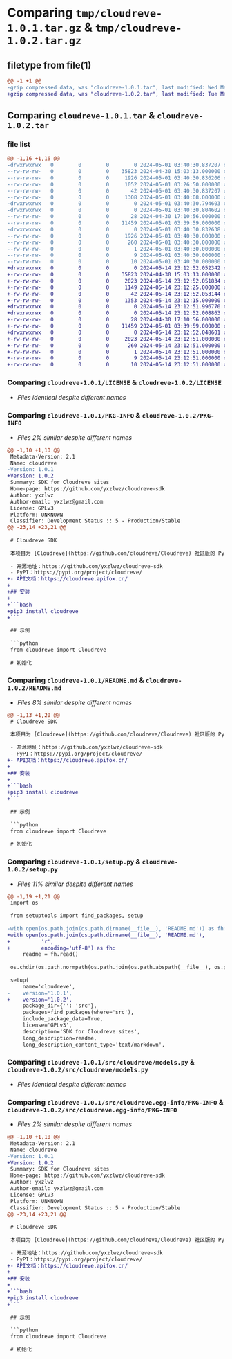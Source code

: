 # Comparing `tmp/cloudreve-1.0.1.tar.gz` & `tmp/cloudreve-1.0.2.tar.gz`

## filetype from file(1)

```diff
@@ -1 +1 @@
-gzip compressed data, was "cloudreve-1.0.1.tar", last modified: Wed May  1 03:40:30 2024, max compression
+gzip compressed data, was "cloudreve-1.0.2.tar", last modified: Tue May 14 23:12:52 2024, max compression
```

## Comparing `cloudreve-1.0.1.tar` & `cloudreve-1.0.2.tar`

### file list

```diff
@@ -1,16 +1,16 @@
-drwxrwxrwx   0        0        0        0 2024-05-01 03:40:30.837207 cloudreve-1.0.1/
--rw-rw-rw-   0        0        0    35823 2024-04-30 15:03:13.000000 cloudreve-1.0.1/LICENSE
--rw-rw-rw-   0        0        0     1926 2024-05-01 03:40:30.836206 cloudreve-1.0.1/PKG-INFO
--rw-rw-rw-   0        0        0     1052 2024-05-01 03:26:50.000000 cloudreve-1.0.1/README.md
--rw-rw-rw-   0        0        0       42 2024-05-01 03:40:30.837207 cloudreve-1.0.1/setup.cfg
--rw-rw-rw-   0        0        0     1308 2024-05-01 03:40:08.000000 cloudreve-1.0.1/setup.py
-drwxrwxrwx   0        0        0        0 2024-05-01 03:40:30.794603 cloudreve-1.0.1/src/
-drwxrwxrwx   0        0        0        0 2024-05-01 03:40:30.804602 cloudreve-1.0.1/src/cloudreve/
--rw-rw-rw-   0        0        0       28 2024-04-30 17:10:56.000000 cloudreve-1.0.1/src/cloudreve/__init__.py
--rw-rw-rw-   0        0        0    11459 2024-05-01 03:39:59.000000 cloudreve-1.0.1/src/cloudreve/models.py
-drwxrwxrwx   0        0        0        0 2024-05-01 03:40:30.832638 cloudreve-1.0.1/src/cloudreve.egg-info/
--rw-rw-rw-   0        0        0     1926 2024-05-01 03:40:30.000000 cloudreve-1.0.1/src/cloudreve.egg-info/PKG-INFO
--rw-rw-rw-   0        0        0      260 2024-05-01 03:40:30.000000 cloudreve-1.0.1/src/cloudreve.egg-info/SOURCES.txt
--rw-rw-rw-   0        0        0        1 2024-05-01 03:40:30.000000 cloudreve-1.0.1/src/cloudreve.egg-info/dependency_links.txt
--rw-rw-rw-   0        0        0        9 2024-05-01 03:40:30.000000 cloudreve-1.0.1/src/cloudreve.egg-info/requires.txt
--rw-rw-rw-   0        0        0       10 2024-05-01 03:40:30.000000 cloudreve-1.0.1/src/cloudreve.egg-info/top_level.txt
+drwxrwxrwx   0        0        0        0 2024-05-14 23:12:52.052342 cloudreve-1.0.2/
+-rw-rw-rw-   0        0        0    35823 2024-04-30 15:03:13.000000 cloudreve-1.0.2/LICENSE
+-rw-rw-rw-   0        0        0     2023 2024-05-14 23:12:52.051834 cloudreve-1.0.2/PKG-INFO
+-rw-rw-rw-   0        0        0     1149 2024-05-14 23:12:25.000000 cloudreve-1.0.2/README.md
+-rw-rw-rw-   0        0        0       42 2024-05-14 23:12:52.053144 cloudreve-1.0.2/setup.cfg
+-rw-rw-rw-   0        0        0     1353 2024-05-14 23:12:15.000000 cloudreve-1.0.2/setup.py
+drwxrwxrwx   0        0        0        0 2024-05-14 23:12:51.996770 cloudreve-1.0.2/src/
+drwxrwxrwx   0        0        0        0 2024-05-14 23:12:52.008863 cloudreve-1.0.2/src/cloudreve/
+-rw-rw-rw-   0        0        0       28 2024-04-30 17:10:56.000000 cloudreve-1.0.2/src/cloudreve/__init__.py
+-rw-rw-rw-   0        0        0    11459 2024-05-01 03:39:59.000000 cloudreve-1.0.2/src/cloudreve/models.py
+drwxrwxrwx   0        0        0        0 2024-05-14 23:12:52.048601 cloudreve-1.0.2/src/cloudreve.egg-info/
+-rw-rw-rw-   0        0        0     2023 2024-05-14 23:12:51.000000 cloudreve-1.0.2/src/cloudreve.egg-info/PKG-INFO
+-rw-rw-rw-   0        0        0      260 2024-05-14 23:12:51.000000 cloudreve-1.0.2/src/cloudreve.egg-info/SOURCES.txt
+-rw-rw-rw-   0        0        0        1 2024-05-14 23:12:51.000000 cloudreve-1.0.2/src/cloudreve.egg-info/dependency_links.txt
+-rw-rw-rw-   0        0        0        9 2024-05-14 23:12:51.000000 cloudreve-1.0.2/src/cloudreve.egg-info/requires.txt
+-rw-rw-rw-   0        0        0       10 2024-05-14 23:12:51.000000 cloudreve-1.0.2/src/cloudreve.egg-info/top_level.txt
```

### Comparing `cloudreve-1.0.1/LICENSE` & `cloudreve-1.0.2/LICENSE`

 * *Files identical despite different names*

### Comparing `cloudreve-1.0.1/PKG-INFO` & `cloudreve-1.0.2/PKG-INFO`

 * *Files 2% similar despite different names*

```diff
@@ -1,10 +1,10 @@
 Metadata-Version: 2.1
 Name: cloudreve
-Version: 1.0.1
+Version: 1.0.2
 Summary: SDK for Cloudreve sites
 Home-page: https://github.com/yxzlwz/cloudreve-sdk
 Author: yxzlwz
 Author-email: yxzlwz@gmail.com
 License: GPLv3
 Platform: UNKNOWN
 Classifier: Development Status :: 5 - Production/Stable
@@ -23,14 +23,21 @@
 
 # Cloudreve SDK
 
 本项目为 [Cloudreve](https://github.com/cloudreve/Cloudreve) 社区版的 Python SDK。
 
 - 开源地址：https://github.com/yxzlwz/cloudreve-sdk
 - PyPI：https://pypi.org/project/cloudreve/
+- API文档：https://cloudreve.apifox.cn/
+
+## 安装
+
+```bash
+pip3 install cloudreve
+```
 
 ## 示例
 
 ```python
 from cloudreve import Cloudreve
 
 # 初始化
```

### Comparing `cloudreve-1.0.1/README.md` & `cloudreve-1.0.2/README.md`

 * *Files 8% similar despite different names*

```diff
@@ -1,13 +1,20 @@
 # Cloudreve SDK
 
 本项目为 [Cloudreve](https://github.com/cloudreve/Cloudreve) 社区版的 Python SDK。
 
 - 开源地址：https://github.com/yxzlwz/cloudreve-sdk
 - PyPI：https://pypi.org/project/cloudreve/
+- API文档：https://cloudreve.apifox.cn/
+
+## 安装
+
+```bash
+pip3 install cloudreve
+```
 
 ## 示例
 
 ```python
 from cloudreve import Cloudreve
 
 # 初始化
```

### Comparing `cloudreve-1.0.1/setup.py` & `cloudreve-1.0.2/setup.py`

 * *Files 11% similar despite different names*

```diff
@@ -1,19 +1,21 @@
 import os
 
 from setuptools import find_packages, setup
 
-with open(os.path.join(os.path.dirname(__file__), 'README.md')) as fh:
+with open(os.path.join(os.path.dirname(__file__), 'README.md'),
+          'r',
+          encoding='utf-8') as fh:
     readme = fh.read()
 
 os.chdir(os.path.normpath(os.path.join(os.path.abspath(__file__), os.pardir)))
 
 setup(
     name='cloudreve',
-    version='1.0.1',
+    version='1.0.2',
     package_dir={'': 'src'},
     packages=find_packages(where='src'),
     include_package_data=True,
     license='GPLv3',
     description='SDK for Cloudreve sites',
     long_description=readme,
     long_description_content_type='text/markdown',
```

### Comparing `cloudreve-1.0.1/src/cloudreve/models.py` & `cloudreve-1.0.2/src/cloudreve/models.py`

 * *Files identical despite different names*

### Comparing `cloudreve-1.0.1/src/cloudreve.egg-info/PKG-INFO` & `cloudreve-1.0.2/src/cloudreve.egg-info/PKG-INFO`

 * *Files 2% similar despite different names*

```diff
@@ -1,10 +1,10 @@
 Metadata-Version: 2.1
 Name: cloudreve
-Version: 1.0.1
+Version: 1.0.2
 Summary: SDK for Cloudreve sites
 Home-page: https://github.com/yxzlwz/cloudreve-sdk
 Author: yxzlwz
 Author-email: yxzlwz@gmail.com
 License: GPLv3
 Platform: UNKNOWN
 Classifier: Development Status :: 5 - Production/Stable
@@ -23,14 +23,21 @@
 
 # Cloudreve SDK
 
 本项目为 [Cloudreve](https://github.com/cloudreve/Cloudreve) 社区版的 Python SDK。
 
 - 开源地址：https://github.com/yxzlwz/cloudreve-sdk
 - PyPI：https://pypi.org/project/cloudreve/
+- API文档：https://cloudreve.apifox.cn/
+
+## 安装
+
+```bash
+pip3 install cloudreve
+```
 
 ## 示例
 
 ```python
 from cloudreve import Cloudreve
 
 # 初始化
```

